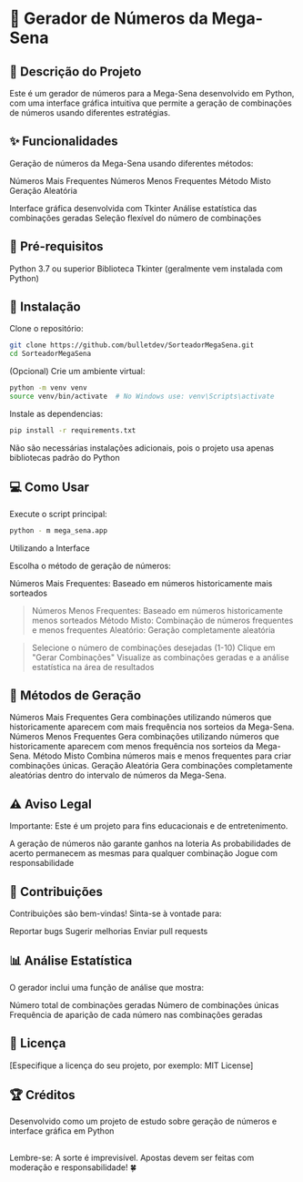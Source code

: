 # 🎲 Gerador de Números da Mega-Sena


## 📝 Descrição do Projeto

Este é um gerador de números para a Mega-Sena desenvolvido em Python, com uma interface gráfica intuitiva que permite a geração de combinações de números usando diferentes estratégias.

## ✨ Funcionalidades

Geração de números da Mega-Sena usando diferentes métodos:

Números Mais Frequentes
Números Menos Frequentes
Método Misto
Geração Aleatória


Interface gráfica desenvolvida com Tkinter
Análise estatística das combinações geradas
Seleção flexível do número de combinações

## 🚀 Pré-requisitos

Python 3.7 ou superior
Biblioteca Tkinter (geralmente vem instalada com Python)

## 🔧 Instalação

Clone o repositório:

```bash
git clone https://github.com/bulletdev/SorteadorMegaSena.git
cd SorteadorMegaSena
```

(Opcional) Crie um ambiente virtual:

```bash
python -m venv venv
source venv/bin/activate  # No Windows use: venv\Scripts\activate
```

Instale as dependencias:

```bash
pip install -r requirements.txt
```

Não são necessárias instalações adicionais, pois o projeto usa apenas bibliotecas padrão do Python

## 💻 Como Usar
Execute o script principal:

```bash 
python - m mega_sena.app
```

Utilizando a Interface

Escolha o método de geração de números:

Números Mais Frequentes: Baseado em números historicamente mais sorteados
> Números Menos Frequentes: Baseado em números historicamente menos sorteados
> Método Misto: Combinação de números frequentes e menos frequentes
Aleatório: Geração completamente aleatória


>Selecione o número de combinações desejadas (1-10)
Clique em "Gerar Combinações"
>Visualize as combinações geradas e a análise estatística na área de resultados

## 🎯 Métodos de Geração

Números Mais Frequentes
Gera combinações utilizando números que historicamente aparecem com mais frequência nos sorteios da Mega-Sena.
Números Menos Frequentes
Gera combinações utilizando números que historicamente aparecem com menos frequência nos sorteios da Mega-Sena.
Método Misto
Combina números mais e menos frequentes para criar combinações únicas.
Geração Aleatória
Gera combinações completamente aleatórias dentro do intervalo de números da Mega-Sena.

## ⚠️ Aviso Legal
Importante: Este é um projeto para fins educacionais e de entretenimento.

A geração de números não garante ganhos na loteria
As probabilidades de acerto permanecem as mesmas para qualquer combinação
Jogue com responsabilidade

## 🤝 Contribuições

Contribuições são bem-vindas! Sinta-se à vontade para:

Reportar bugs
Sugerir melhorias
Enviar pull requests

## 📊 Análise Estatística
O gerador inclui uma função de análise que mostra:

Número total de combinações geradas
Número de combinações únicas
Frequência de aparição de cada número nas combinações geradas

## 📜 Licença
[Especifique a licença do seu projeto, por exemplo: MIT License]

## 🏆 Créditos
Desenvolvido como um projeto de estudo sobre geração de números e interface gráfica em Python

##
Lembre-se: A sorte é imprevisível. Apostas devem ser feitas com moderação e responsabilidade! 🍀 
